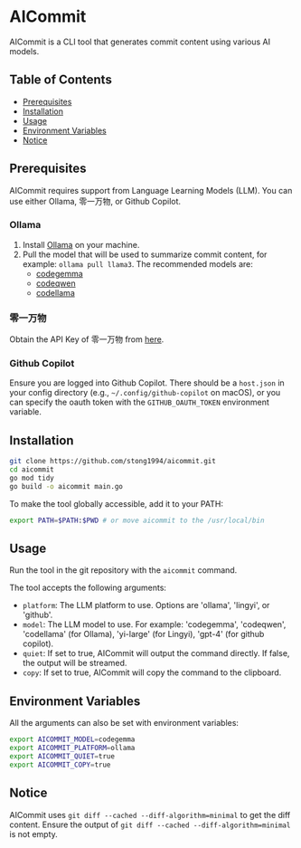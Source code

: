 # AICommit

AICommit is a CLI tool that generates commit content using various AI models.

## Table of Contents

- [Prerequisites](#prerequisites)
- [Installation](#installation)
- [Usage](#usage)
- [Environment Variables](#environment-variables)
- [Notice](#notice)

## Prerequisites

AICommit requires support from Language Learning Models (LLM). You can use either Ollama, 零一万物, or Github Copilot.

### Ollama

1. Install [Ollama](https://ollama.com/) on your machine.
2. Pull the model that will be used to summarize commit content, for example: `ollama pull llama3`. The recommended models are:
   - [codegemma](https://ollama.com/library/codegemma)
   - [codeqwen](https://ollama.com/library/codeqwen)
   - [codellama](https://ollama.com/library/codellama)

### 零一万物

Obtain the API Key of 零一万物 from [here](https://platform.lingyiwanwu.com/apikeys).

### Github Copilot

Ensure you are logged into Github Copilot. There should be a `host.json` in your config directory (e.g., `~/.config/github-copilot` on macOS), or you can specify the oauth token with the `GITHUB_OAUTH_TOKEN` environment variable.

## Installation

```bash
git clone https://github.com/stong1994/aicommit.git
cd aicommit
go mod tidy
go build -o aicommit main.go
```

To make the tool globally accessible, add it to your PATH:

```bash
export PATH=$PATH:$PWD # or move aicommit to the /usr/local/bin
```

## Usage

Run the tool in the git repository with the `aicommit` command.

The tool accepts the following arguments:

- `platform`: The LLM platform to use. Options are 'ollama', 'lingyi', or 'github'.
- `model`: The LLM model to use. For example: 'codegemma', 'codeqwen', 'codellama' (for Ollama), 'yi-large' (for Lingyi), 'gpt-4' (for github copilot).
- `quiet`: If set to true, AICommit will output the command directly. If false, the output will be streamed.
- `copy`: If set to true, AICommit will copy the command to the clipboard.

## Environment Variables

All the arguments can also be set with environment variables:

```bash
export AICOMMIT_MODEL=codegemma
export AICOMMIT_PLATFORM=ollama
export AICOMMIT_QUIET=true
export AICOMMIT_COPY=true
```

## Notice

AICommit uses `git diff --cached --diff-algorithm=minimal` to get the diff content. Ensure the output of `git diff --cached --diff-algorithm=minimal` is not empty.
